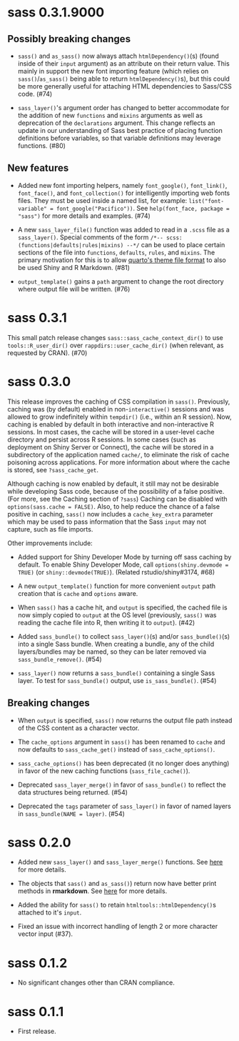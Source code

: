 # sass 0.3.1.9000

## Possibly breaking changes

* `sass()` and `as_sass()` now always attach `htmlDependency()`(s) (found inside of their `input` argument) as an attribute on their return value. This mainly in support the new font importing feature (which relies on `sass()`/`as_sass()` being able to return `htmlDependency()`s), but this could be more generally useful for attaching HTML dependencies to Sass/CSS code. (#74)

* `sass_layer()`'s argument order has changed to better accommodate for the addition of new `functions` and `mixins` arguments as well as deprecation of the `declarations` argument. This change reflects an update in our understanding of Sass best practice of placing function definitions before variables, so that variable definitions may leverage functions. (#80)

## New features

* Added new font importing helpers, namely `font_google()`, `font_link()`, `font_face()`, and `font_collection()` for intelligently importing web fonts files. They must be used inside a named list, for example: `list("font-variable" = font_google("Pacifico"))`. See `help(font_face, package = "sass")` for more details and examples. (#74)

* A new `sass_layer_file()` function was added to read in a `.scss` file as a `sass_layer()`. Special comments of the form `/*-- scss:(functions|defaults|rules|mixins) --*/` can be used to place certain sections of the file into `functions`, `defaults`, `rules`, and `mixins`. The primary motivation for this is to allow [quarto's theme file format](https://github.com/quarto-dev/quarto-cli/blob/main/design/quarto-themes.md) to also be used Shiny and R Markdown. (#81)

* `output_template()` gains a `path` argument to change the root directory where output file will be written. (#76)

# sass 0.3.1

This small patch release changes `sass::sass_cache_context_dir()` to use `tools::R_user_dir()` over `rappdirs::user_cache_dir()` (when relevant, as requested by CRAN). (#70)

# sass 0.3.0

This release improves the caching of CSS compilation in `sass()`. Previously, caching was (by default) enabled in non-`interactive()` sessions and was allowed to grow indefinitely within `tempdir()` (i.e., within an R session). Now, caching is enabled by default in both interactive and non-interactive R sessions. In most cases, the cache will be stored in a user-level cache directory and persist across R sessions. In some cases (such as deployment on Shiny Server or Connect), the cache will be stored in a subdirectory of the application named `cache/`, to eliminate the risk of cache poisoning across applications. For more information about where the cache is stored, see `?sass_cache_get`.

Although caching is now enabled by default, it still may not be desirable while developing Sass code, because of the possibility of a false positive. (For more, see the Caching section of `?sass`) Caching can be disabled with `options(sass.cache = FALSE)`. Also, to help reduce the chance of a false positive in caching, `sass()` now includes a `cache_key_extra` parameter which may be used to pass information that the Sass `input` may not capture, such as file imports.

Other improvements include:

* Added support for Shiny Developer Mode by turning off sass caching by default. To enable Shiny Developer Mode, call `options(shiny.devmode = TRUE)` (or `shiny::devmode(TRUE)`). (Related rstudio/shiny#3174, #68)

* A new `output_template()` function for more convenient `output` path creation that is `cache` and `options` aware.

* When `sass()` has a cache hit, and `output` is specified, the cached file is now simply copied to `output` at the OS level (previously, `sass()` was reading the cache file into R, then writing it to `output`). (#42)

* Added `sass_bundle()` to collect `sass_layer()`(s) and/or `sass_bundle()`(s) into a single Sass bundle. When creating a bundle, any of the child layers/bundles may be named, so they can be later removed via `sass_bundle_remove()`. (#54)

* `sass_layer()` now returns a `sass_bundle()` containing a single Sass layer. To test for `sass_bundle()` output, use `is_sass_bundle()`. (#54)


## Breaking changes

* When `output` is specified, `sass()` now returns the output file path instead of the CSS content as a character vector.

* The `cache_options` argument in `sass()` has been renamed to `cache` and now defaults to `sass_cache_get()` instead of `sass_cache_options()`.

* `sass_cache_options()` has been deprecated (it no longer does anything) in favor of the new caching functions (`sass_file_cache()`).

* Deprecated `sass_layer_merge()` in favor of `sass_bundle()` to reflect the data structures being returned. (#54)

* Deprecated the `tags` parameter of `sass_layer()` in favor of named layers in `sass_bundle(NAME = layer)`. (#54)


# sass 0.2.0

* Added new `sass_layer()` and `sass_layer_merge()` functions. See [here](https://rstudio.github.io/sass/articles/sass.html#layers) for more details.

* The objects that `sass()` and `as_sass()`) return now have better print methods in **rmarkdown**. See [here](https://rstudio.github.io/sass/articles/sass.html#rmarkdown) for more details.

* Added the ability for `sass()` to retain `htmltools::htmlDependency()`s attached to it's `input`.

* Fixed an issue with incorrect handling of length 2 or more character vector input (#37).

# sass 0.1.2

* No significant changes other than CRAN compliance.

# sass 0.1.1

* First release.
